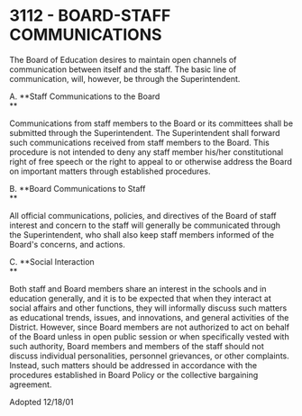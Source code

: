 3112 - BOARD-STAFF COMMUNICATIONS
=================================

The Board of Education desires to maintain open channels of
communication between itself and the staff. The basic line of
communication, will, however, be through the Superintendent.

A. **Staff Communications to the Board\
**

Communications from staff members to the Board or its committees shall
be submitted through the Superintendent. The Superintendent shall
forward such communications received from staff members to the Board.
This procedure is not intended to deny any staff member his/her
constitutional right of free speech or the right to appeal to or
otherwise address the Board on important matters through established
procedures.

B. **Board Communications to Staff\
**

All official communications, policies, and directives of the Board of
staff interest and concern to the staff will generally be communicated
through the Superintendent, who shall also keep staff members informed
of the Board's concerns, and actions.

C. **Social Interaction\
**

Both staff and Board members share an interest in the schools and in
education generally, and it is to be expected that when they interact at
social affairs and other functions, they will informally discuss such
matters as educational trends, issues, and innovations, and general
activities of the District. However, since Board members are not
authorized to act on behalf of the Board unless in open public session
or when specifically vested with such authority, Board members and
members of the staff should not discuss individual personalities,
personnel grievances, or other complaints. Instead, such matters should
be addressed in accordance with the procedures established in Board
Policy or the collective bargaining agreement.

Adopted 12/18/01
